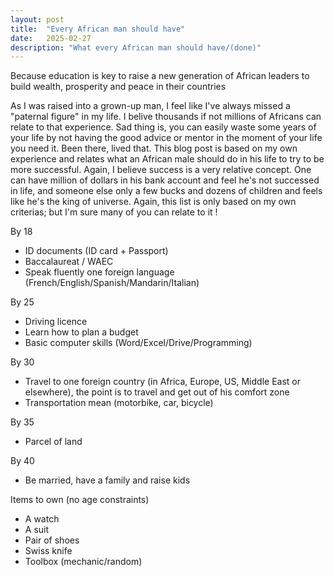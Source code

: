 ```yaml
---
layout: post
title:  "Every African man should have"
date:   2025-02-27
description: "What every African man should have/(done)"
---
```


<p class="intro"><span class="dropcap">B</span>ecause education is key to raise a new generation of African leaders to build wealth, prosperity and peace in their countries</p>

As I was raised into a grown-up man, I feel like I've always missed a "paternal figure" in my life. I belive thousands if not millions of Africans can relate to that experience. Sad thing is, you can easily waste some years of your life by not having the good advice or mentor in the moment of your life you need it. Been there, lived that. This blog post is based on my own experience and relates what an African male should do in his life to try to be more successful. Again, I believe success is a very relative concept. One can have million of dollars in his bank account and feel he's not successed in life, and someone else only a few bucks and dozens of children and feels like he's the king of universe. Again, this list is only based on my own criterias; but I'm sure many of you can relate to it !

By 18
- ID documents (ID card + Passport)
- Baccalaureat / WAEC
- Speak fluently one foreign language (French/English/Spanish/Mandarin/Italian)

By 25
- Driving licence
- Learn how to plan a budget
- Basic computer skills (Word/Excel/Drive/Programming)

By 30
- Travel to one foreign country (in Africa, Europe, US, Middle East or elsewhere), the point is to travel and get out of his comfort zone
- Transportation mean (motorbike, car, bicycle)

By 35
- Parcel of land

By 40
- Be married, have a family and raise kids

Items to own (no age constraints)
- A watch
- A suit
- Pair of shoes
- Swiss knife
- Toolbox (mechanic/random)